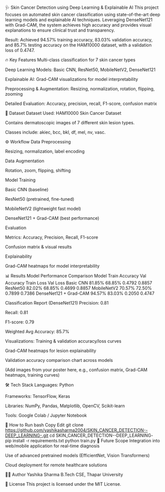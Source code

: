 🩺 Skin Cancer Detection using Deep Learning & Explainable AI
This project focuses on automated skin cancer classification using state-of-the-art deep learning models and explainable AI techniques. Leveraging DenseNet121 with Grad-CAM, the system achieves high accuracy and provides visual explanations to ensure clinical trust and transparency.

Result: Achieved 94.57% training accuracy, 83.03% validation accuracy, and 85.7% testing accuracy on the HAM10000 dataset, with a validation loss of 0.4747.

🔥 Key Features
Multi-class classification for 7 skin cancer types

Deep Learning Models: Basic CNN, ResNet50, MobileNetV2, DenseNet121

Explainable AI: Grad-CAM visualizations for model interpretability

Preprocessing & Augmentation: Resizing, normalization, rotation, flipping, zooming

Detailed Evaluation: Accuracy, precision, recall, F1-score, confusion matrix

🧠 Dataset
Dataset Used: HAM10000 Skin Cancer Dataset

Contains dermatoscopic images of 7 different skin lesion types.

Classes include: akiec, bcc, bkl, df, mel, nv, vasc.

⚙️ Workflow
Data Preprocessing

Resizing, normalization, label encoding

Data Augmentation

Rotation, zoom, flipping, shifting

Model Training

Basic CNN (baseline)

ResNet50 (pretrained, fine-tuned)

MobileNetV2 (lightweight fast model)

DenseNet121 + Grad-CAM (best performance)

Evaluation

Metrics: Accuracy, Precision, Recall, F1-score

Confusion matrix & visual results

Explainability

Grad-CAM heatmaps for model interpretability

📊 Results
Model Performance Comparison
Model	Train Accuracy	Val Accuracy	Train Loss	Val Loss
Basic CNN	81.85%	68.85%	0.4792	0.8857
ResNet50	82.02%	68.85%	0.4699	0.8857
MobileNetV2	70.57%	72.50%	0.7899	0.7386
DenseNet121 + Grad-CAM	94.57%	83.03%	0.2050	0.4747

Classification Report (DenseNet121)
Precision: 0.81

Recall: 0.81

F1-score: 0.79

Weighted Avg Accuracy: 85.7%

Visualizations:
Training & validation accuracy/loss curves

Grad-CAM heatmaps for lesion explainability

Validation accuracy comparison chart across models

(Add images from your poster here, e.g., confusion matrix, Grad-CAM heatmaps, training curves)

🛠 Tech Stack
Languages: Python

Frameworks: TensorFlow, Keras

Libraries: NumPy, Pandas, Matplotlib, OpenCV, Scikit-learn

Tools: Google Colab / Jupyter Notebook

🚀 How to Run
bash
Copy
Edit
git clone https://github.com/yashikasharma2004/SKIN_CANCER_DETECTION--DEEP_LEARNING-.git
cd SKIN_CANCER_DETECTION--DEEP_LEARNING-
pip install -r requirements.txt
python train.py
📌 Future Scope
Integration into web/mobile application for real-time diagnosis

Use of advanced pretrained models (EfficientNet, Vision Transformers)

Cloud deployment for remote healthcare solutions

👩‍💻 Author
Yashika Sharma
B.Tech CSE, Thapar University

📄 License
This project is licensed under the MIT License.
